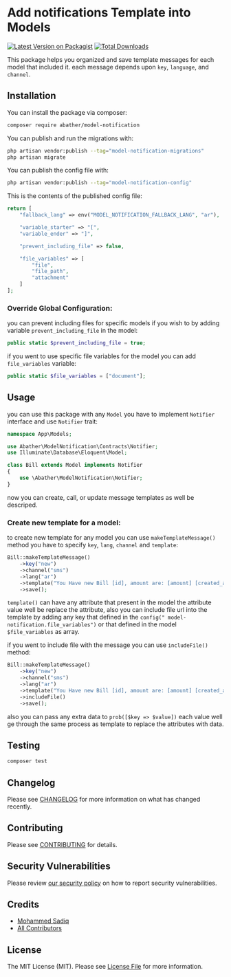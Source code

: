 # Add notifications Template into Models

[![Latest Version on Packagist](https://img.shields.io/packagist/v/abather/model-notification.svg?style=flat-square)](https://packagist.org/packages/abather/model-notification)
[![Total Downloads](https://img.shields.io/packagist/dt/abather/model-notification.svg?style=flat-square)](https://packagist.org/packages/abather/model-notification)

This package helps you organized and save template messages for each model that included it. each message depends
upon `key`, `language`, and `channel`.

## Installation

You can install the package via composer:

```bash
composer require abather/model-notification
```

You can publish and run the migrations with:

```bash
php artisan vendor:publish --tag="model-notification-migrations"
php artisan migrate
```

You can publish the config file with:

```bash
php artisan vendor:publish --tag="model-notification-config"
```

This is the contents of the published config file:

```php
return [
    "fallback_lang" => env("MODEL_NOTIFICATION_FALLBACK_LANG", "ar"),

    "variable_starter" => "[",
    "variable_ender" => "]",

    "prevent_including_file" => false,

    "file_variables" => [
        "file",
        "file_path",
        "attachment"
    ]
];
```

### Override Global Configuration:

you can prevent including files for specific models if you wish to by adding variable `prevent_including_file` in the
model:

```php
public static $prevent_including_file = true;
```

if you went to use specific file variables for the model you can add `file_variables` variable:

```php
public static $file_variables = ["document"];
```

## Usage

you can use this package with any `Model` you have to implement `Notifier` interface and use `Notifier` trait:

```php
namespace App\Models;

use Abather\ModelNotification\Contracts\Notifier;
use Illuminate\Database\Eloquent\Model;

class Bill extends Model implements Notifier
{
    use \Abather\ModelNotification\Notifier;
}
```

now you can create, call, or update message templates as well be descriped.

### Create new template for a model:

to create new template for any model you can use `makeTemplateMessage()` method you have to
specify `key`, `lang`, `channel` and `template`:

```php
Bill::makeTemplateMessage()
    ->key("new")
    ->channel("sms")
    ->lang("ar")
    ->template("You Have new Bill [id], amount are: [amount] [created_at]")
    ->save();
```

`template()` can have any attribute that present in the model the attribute value well be replace the attribute, also
you can include file url into the template by adding any key that defined in the `config("
model-notification.file_variables")` or that defined in the model `$file_variables` as array.

if you went to include file with the message you can use `includeFile()` method:

```php
Bill::makeTemplateMessage()
    ->key("new")
    ->channel("sms")
    ->lang("ar")
    ->template("You Have new Bill [id], amount are: [amount] [created_at]")
    ->includeFile()
    ->save();
```

also you can pass any extra data to `prob([$key => $value])` each value well ge through the same process as template to
replace the attributes with data.

## Testing

```bash
composer test
```

## Changelog

Please see [CHANGELOG](CHANGELOG.md) for more information on what has changed recently.

## Contributing

Please see [CONTRIBUTING](CONTRIBUTING.md) for details.

## Security Vulnerabilities

Please review [our security policy](../../security/policy) on how to report security vulnerabilities.

## Credits

- [Mohammed Sadiq](https://github.com/Abather)
- [All Contributors](../../contributors)

## License

The MIT License (MIT). Please see [License File](LICENSE.md) for more information.
